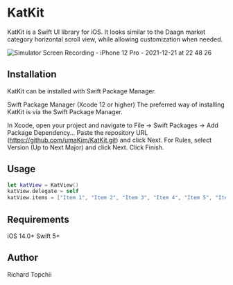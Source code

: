 # KatKit
KatKit is a Swift UI library for iOS. It looks similar to the Daagn market category horizontal scroll view, while allowing customization when needed.

![Simulator Screen Recording - iPhone 12 Pro - 2021-12-21 at 22 48 26](https://user-images.githubusercontent.com/85341050/146948782-d67593e7-5c7f-45c7-8ea8-b576cd01fbe4.gif)

## Installation
KatKit can be installed with Swift Package Manager.

Swift Package Manager (Xcode 12 or higher)
The preferred way of installing KatKit is via the Swift Package Manager.

In Xcode, open your project and navigate to File → Swift Packages → Add Package Dependency...
Paste the repository URL (https://github.com/umaKim/KatKit.git) and click Next.
For Rules, select Version (Up to Next Major) and click Next.
Click Finish.

## Usage
```Swift
let katView = KatView()
katView.delegate = self
katView.items = ["Item 1", "Item 2", "Item 3", "Item 4", "Item 5", "Item 6", "Item 7", "Item 8",]
```

## Requirements
iOS 14.0+
Swift 5+

## Author
Richard Topchii
